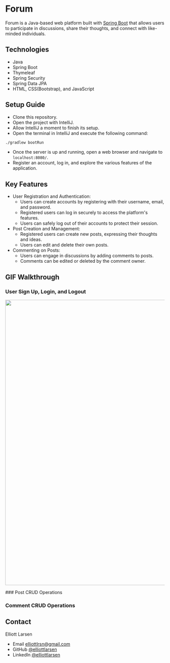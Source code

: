 # Forum
Forum is a Java-based web platform built with [Spring Boot](https://spring.io/projects/spring-boot) that allows users to
participate in discussions, share their thoughts, and connect with like-minded individuals.

## Technologies
- Java
- Spring Boot
- Thymeleaf
- Spring Security
- Spring Data JPA
- HTML, CSS(Bootstrap), and JavaScript

## Setup Guide
- Clone this repository.
- Open the project with IntelliJ.
- Allow IntelliJ a moment to finish its setup.
- Open the terminal in IntelliJ and execute the following command:
```sh
./gradlew bootRun
```
- Once the server is up and running, open a web browser and navigate to `localhost:8080/`.
- Register an account, log in, and explore the various features of the application.

## Key Features
- User Registration and Authentication:
     - Users can create accounts by registering with their username, email, and password.
     - Registered users can log in securely to access the platform's features.
     - Users can safely log out of their accounts to protect their session.
- Post Creation and Management:
     - Registered users can create new posts, expressing their thoughts and ideas.
     - Users can edit and delete their own posts.
- Commenting on Posts:
     - Users can engage in discussions by adding comments to posts.
     - Comments can be edited or deleted by the comment owner.

## GIF Walkthrough
### User Sign Up, Login, and Logout
<p>
<image src = "assets/user.gif" width = 900><br>
<p>
### Post CRUD Operations

### Comment CRUD Operations

## Contact
Elliott Larsen
* Email elliottlrsn@gmail.com
* GitHub [@elliottlarsen](https://github.com/elliottlarsen)
* LinkedIn [@elliottlarsen](https://www.linkedin.com/in/elliottlarsen)